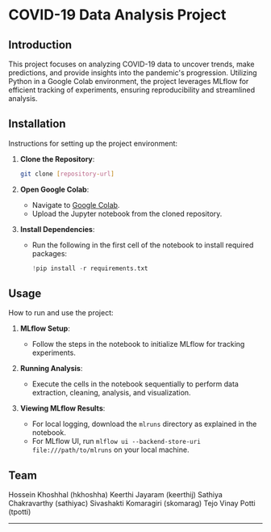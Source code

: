 # COVID-19 Data Analysis Project

## Introduction

This project focuses on analyzing COVID-19 data to uncover trends, make predictions, and provide insights into the pandemic's progression. Utilizing Python in a Google Colab environment, the project leverages MLflow for efficient tracking of experiments, ensuring reproducibility and streamlined analysis.

## Installation

Instructions for setting up the project environment:

1. **Clone the Repository**:
   ```bash
   git clone [repository-url]
   ```

2. **Open Google Colab**:
   - Navigate to [Google Colab](https://colab.research.google.com/).
   - Upload the Jupyter notebook from the cloned repository.

3. **Install Dependencies**:
   - Run the following in the first cell of the notebook to install required packages:
     ```python
     !pip install -r requirements.txt
     ```

## Usage

How to run and use the project:

1. **MLflow Setup**:
   - Follow the steps in the notebook to initialize MLflow for tracking experiments.

2. **Running Analysis**:
   - Execute the cells in the notebook sequentially to perform data extraction, cleaning, analysis, and visualization.

3. **Viewing MLflow Results**:
   - For local logging, download the `mlruns` directory as explained in the notebook.
   - For MLflow UI, run `mlflow ui --backend-store-uri file:///path/to/mlruns` on your local machine.

## Team

Hossein Khoshhal (hkhoshha)
Keerthi Jayaram (keerthij)
Sathiya Chakravarthy (sathiyac)
Sivashakti Komaragiri (skomarag)
Tejo Vinay Potti (tpotti)

---
